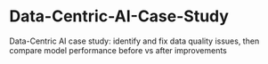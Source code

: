 # Data-Centric-AI-Case-Study
Data-Centric AI case study: identify and fix data quality issues, then compare model performance before vs after improvements

